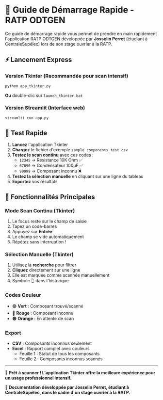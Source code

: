 # 🚀 Guide de Démarrage Rapide - RATP ODTGEN

Ce guide de démarrage rapide vous permet de prendre en main rapidement l'application RATP ODTGEN développée par **Josselin Perret** (étudiant à CentraleSupélec) lors de son stage ouvrier à la RATP.

## ⚡ Lancement Express

### Version Tkinter (Recommandée pour scan intensif)

```bash
python app_tkinter.py
```

**Ou** double-clic sur `launch_tkinter.bat`

### Version Streamlit (Interface web)

```bash
streamlit run app.py
```

## 🚀 Test Rapide

1. **Lancez** l'application Tkinter
2. **Chargez** le fichier d'exemple `sample_components_test.csv`
3. **Testez le scan continu** avec ces codes :
   - `12345` → Résistance 10K Ohm ✅
   - `67890` → Condensateur 100µF ✅
   - `99999` → Composant inconnu ❌
4. **Testez la sélection manuelle** en cliquant sur une ligne du tableau
5. **Exportez** vos résultats

## 🔄 Fonctionnalités Principales

### Mode Scan Continu (Tkinter)

1. Le focus reste sur le champ de saisie
2. Tapez un code-barres
3. Appuyez sur **Entrée**
4. Le champ se vide automatiquement
5. Répétez sans interruption !

### Sélection Manuelle (Tkinter)

1. Utilisez la **recherche** pour filtrer
2. **Cliquez** directement sur une ligne
3. Elle est marquée comme scannée manuellement
4. Symbole 👆 dans l'historique

### Codes Couleur

- 🟢 **Vert** : Composant trouvé/scanné
- 🔴 **Rouge** : Composant inconnu
- 🟠 **Orange** : En attente de scan

### Export

- **CSV** : Composants inconnus seulement
- **Excel** : Rapport complet avec couleurs
  - Feuille 1 : Statut de tous les composants
  - Feuille 2 : Composants inconnus scannés

---

**🚀 Prêt à scanner ! L'application Tkinter offre la meilleure expérience pour un usage professionnel intensif.**

**📝 Documentation développée par Josselin Perret, étudiant à CentraleSupélec, dans le cadre d'un stage ouvrier à la RATP.**

